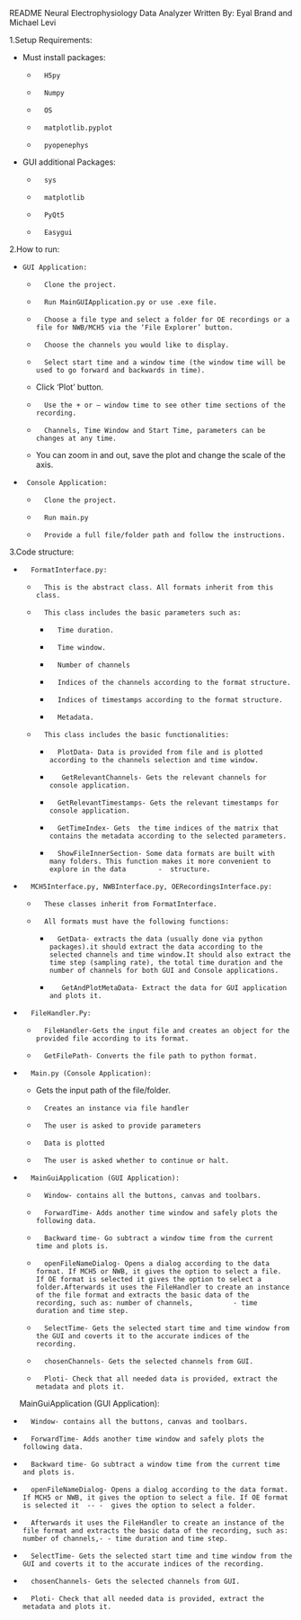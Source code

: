 README Neural Electrophysiology Data Analyzer
Written By: Eyal Brand and Michael Levi

1.Setup Requirements:
  -	Must install packages:
	-		H5py 
	-		Numpy 
	-		OS
	-		matplotlib.pyplot
	-		pyopenephys
  -	GUI additional Packages:  
	-		sys
	-		matplotlib
	-		PyQt5
	-		Easygui
2.How to run: 
  -		GUI Application:
	-		Clone the project.
	-		Run MainGUIApplication.py or use .exe file.
	-		Choose a file type and select a folder for OE recordings or a file for NWB/MCH5 via the ‘File Explorer’ button. 
	-		Choose the channels you would like to display. 
	-		Select start time and a window time (the window time will be used to go forward and backwards in time).
	-	Click ‘Plot’ button. 
	-		Use the + or – window time to see other time sections of the recording.
	-		Channels, Time Window and Start Time, parameters can be changes at any time.
	-	You can zoom in and out, save the plot and change the scale of the axis. 
 -		Console Application: 
	-		Clone the project.
	-		Run main.py
	-		Provide a full file/folder path and follow the instructions.

3.Code structure: 
-		FormatInterface.py:
	-		This is the abstract class. All formats inherit from this class.
	-		This class includes the basic parameters such as:
		-		Time duration. 
		-		Time window. 
		-		Number of channels
		-		Indices of the channels according to the format structure. 
		-		Indices of timestamps according to the format structure. 
		-		Metadata.
	-		This class includes the basic functionalities:
		-		PlotData- Data is provided from file and is plotted according to the channels selection and time window.
		-		 GetRelevantChannels- Gets the relevant channels for console application.
		-		GetRelevantTimestamps- Gets the relevant timestamps for console application.
		-		GetTimeIndex- Gets  the time indices of the matrix that contains the metadata according to the selected parameters.
		-		ShowFileInnerSection- Some data formats are built with many folders. This function makes it more convenient to explore in the data		  -	 structure.
-		MCH5Interface.py, NWBInterface.py, OERecordingsInterface.py:
	-		These classes inherit from FormatInterface.
	-		All formats must have the following functions:
		-		GetData- extracts the data (usually done via python packages).it should extract the data according to the selected channels and time window.It should also extract the time step (sampling rate), the total time duration and the number of channels for both GUI and Console applications. 
		-		 GetAndPlotMetaData- Extract the data for GUI application and plots it.  
-		FileHandler.Py:
	-		FileHandler-Gets the input file and creates an object for the provided file according to its format.
	-		GetFilePath- Converts the file path to python format.
-		Main.py (Console Application):
	-	Gets the input path of the file/folder. 
	-		Creates an instance via file handler
	-		The user is asked to provide parameters
	-		Data is plotted
	-		The user is asked whether to continue or halt.
-		MainGuiApplication (GUI Application):
	-		Window- contains all the buttons, canvas and toolbars.
	-		ForwardTime- Adds another time window and safely plots the following data.
	-		Backward time- Go subtract a window time from the current time and plots is.
	-		openFileNameDialog- Opens a dialog according to the data format. If MCH5 or NWB, it gives the option to select a file. If OE format is selected it gives the option to select a folder.Afterwards it uses the FileHandler to create an instance of the file format and extracts the basic data of the recording, such as: number of channels, 	       - time duration and time step.
	-		SelectTime- Gets the selected start time and time window from the GUI and coverts it to the accurate indices of the recording.
	-		chosenChannels- Gets the selected channels from GUI.
	-		Ploti- Check that all needed data is provided, extract the metadata and plots it.
 
MainGuiApplication (GUI Application):
-		Window- contains all the buttons, canvas and toolbars.
-		ForwardTime- Adds another time window and safely plots the following data.
-		Backward time- Go subtract a window time from the current time and plots is.
-		openFileNameDialog- Opens a dialog according to the data format. If MCH5 or NWB, it gives the option to select a file. If OE format is selected it  -- -  gives the option to select a folder.
-		Afterwards it uses the FileHandler to create an instance of the file format and extracts the basic data of the recording, such as: number of channels,- - time duration and time step.
-		SelectTime- Gets the selected start time and time window from the GUI and coverts it to the accurate indices of the recording.
-		chosenChannels- Gets the selected channels from GUI.
-		Ploti- Check that all needed data is provided, extract the metadata and plots it.
